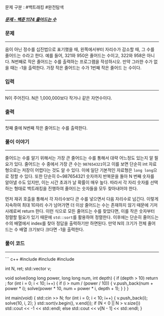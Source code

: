 문제 구분 : #백트래킹 #완전탐색 
##### [문제 - 백준 1174 줄어드는 수](https://www.acmicpc.net/problem/1174)

### 문제
<hr>

음이 아닌 정수를 십진법으로 표기했을 때, 왼쪽에서부터 자리수가 감소할 때, 그 수를 줄어드는 수라고 한다.
예를 들어, 321와 950은 줄어드는 수이고, 322와 958은 아니다. N번째로 작은 줄어드는 수를 출력하는 프로그램을 작성하시오. 만약 그러한 수가 없을 때는 -1을 출력한다. 가장 작은 줄어드는 수가 1번째 작은 줄어드
는 수이다.
### 입력
<hr>

N이 주어진다. N은 1,000,000보다 작거나 같은 자연수이다.
### 출력
<hr>

첫째 줄에 N번째 작은 줄어드는 수를 출력한다.
### 풀이 이야기
<hr>

줄어드는 수를 알기 위해서는 가장 큰 줄어드는 수를 통해서 대략 어느정도 있는지 알 필요가 있다. 줄어드는 수 중에서 가장 큰 수는 `987654321`이고 이를 보면 단순히 int 자료형으로는 저장이 어렵다는 것도 알 수 있다. 이에 일단 기본적인 자료형은 `long long`으로 정할 수 있다. 또한 단순히 0~987654321 숫자까지 반복문을 돌아 N 번째 숫자를 알아낼 수도 있지만, 이는 시간 초과가 날 확률이 매우 높다. 따라서 각 자리 숫자를 선택하는 형태로 백트래킹을 진행하여 줄어드는 숫자들을 모두 찾아내어야 한다.

먼저 재귀 호출을 통해서 각 자리수보다 큰 수를 넣으면서 다음 자리수로 넘긴다. 이렇게 지속하여 최대 10자리 수가 넘어가면 더 이상 줄어드는 수는 존재하지 않기 때문에 기저 사례로써 return 한다. 이런 식으로 모든 줄어드는 수를 찾았다면, 이를 작은 숫자부터 정렬할 필요가 있기 때문에 `std::sort`를 활용하여 정렬한다. 이후에는 단순히 줄어드는 수의 배열에서 index를 찾아 정답을 출력하기만 하면된다. 만약 N의 크기가 전체 줄어드는 수 배열 크기보다 크다면 -1을 출력한다.
### 풀이 코드
<hr>
``` c++
#include <iostream>
#include <vector>
#include <algorithm>

int N, ret;
std::vector<long long> v;

void solve(long long power, long long num, int depth) {
	if (depth > 10)
		return ;
	for (int i = 0; i < 10; i++) {
		if (i > num / (power / 10)) {
			v.push_back(num + power * i);
			solve(power * 10, num + power * i, depth + 1);
		}
	}
}

int main(void) {
	std::cin >> N;
	for (int i = 0; i < 10; i++) {
		v.push_back(i);
		solve(10, i, 2);
	}
	std::sort(v.begin(), v.end());
	if (N < 0 || N > v.size())
		std::cout << -1 << std::endl;
	else
		std::cout << v[N - 1] << std::endl;
}
```


